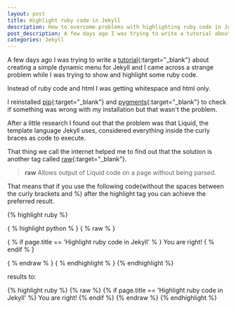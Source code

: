 ```yaml
---
layout: post
title: Highlight ruby code in Jekyll
description: How to overcome problems with highlighting ruby code in Jekyll
post_description: A few days ago I was trying to write a tutorial about creating a simple dynamic menu for Jekyll and I came across a strange problem while I was trying to show and highlight some ruby code.
categories: Jekyll
---
```


A few days ago I was trying to write a [tutorial](https://codegaze.github.io/2015/08/08/how-to-create-a-dynamic-navigation-menu-in-jekyll/){:target="_blank"} about creating a simple dynamic menu for Jekyll and I came across a strange problem while I was trying to show and highlight some ruby code.

Instead of ruby code and html I was getting whitespace and html only.

I reinstalled [pip](https://pip.pypa.io/){:target="_blank"} and [pygments](http://pygments.org/){:target="_blank"} to check if something was wrong with my installation but that wasn't the problem.

After a little research I found out that the problem was that Liquid, the template language Jekyll uses, considered everything inside the curly braces as code to execute.

That thing we call the internet helped me to find out that the solution is another tag called [raw](https://docs.shopify.com/themes/liquid-documentation/tags/theme-tags#raw){:target="_blank"}.

>**raw**
Allows output of Liquid code on a page without being parsed.

That means that if you use the following code(without the spaces between the curly brackets and %) after the highlight tag you can achieve the preferred result.

{% highlight ruby %}

{ % highlight python % }
{ % raw % }

{ % if page.title == 'Highlight ruby code in Jekyll' % }
  You are right!
{ % endif % }

{ % endraw % }
{ % endhighlight % }
{% endhighlight %}

results to:

{% highlight ruby %}
{% raw %}
{% if page.title == 'Highlight ruby code in Jekyll' %}
  You are right!
{% endif %}
{% endraw %}
{% endhighlight %}
